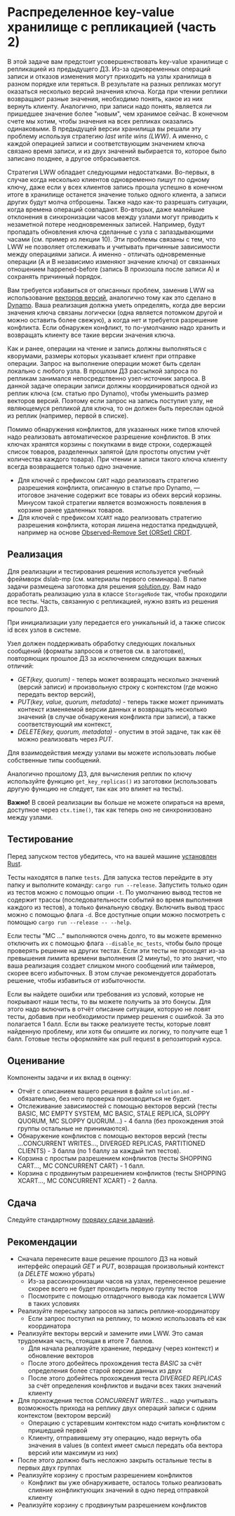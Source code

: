 # Распределенное key-value хранилище с репликацией (часть 2)

В этой задаче вам предстоит усовершенствовать key-value хранилище с репликацией из предыдущего ДЗ. Из-за одновременных операций записи и отказов изменения могут приходить на узлы хранилища в разном порядке или теряться. В результате на разных репликах могут оказаться несколько версий значения ключа. Когда при чтении реплики возвращают разные значения, необходимо понять, какое из них вернуть клиенту. Аналогично, при записи надо понять, является ли пришедшее значение более "новым", чем хранимое сейчас. В конечном счете мы хотим, чтобы значения на всех репликах оказались одинаковыми. В предыдущей версии хранилища вы решали эту проблему используя стратегию _last write wins (LWW)_. А именно, с каждой операцией записи и соответствующим значением ключа связано время записи, и из двух значений выбирается то, которое было записано позднее, а другое отбрасывается.

Стратегия LWW обладает следующими недостатками. Во-первых, в случае когда несколько клиентов одновременно пишут по одному ключу, даже если у всех клиентов запись прошла успешно в конечном итоге в хранилище останется значение только одного клиента, а записи других будут молча отброшены. Также надо как-то разрешать ситуации, когда времена операций совпадают. Во-вторых, даже малейшие отклонения в синхронизации часов между узлами могут приводить к незаметной потере неодновременных записей. Например, будут пропадать обновления ключа сделанные с узла с запаздывающими часами (см. пример из лекции 10). Эти проблемы связаны с тем, что LWW не позволяет отслеживать и учитывать причинные зависимости между операциями записи. А именно - отличать одновременные операции (A и B независимо изменяют значение ключа) от связанных отношением happened-before (запись B произошла после записи A) и сохранять причинный порядок.

Вам требуется избавиться от описанных проблем, заменив LWW на использование [векторов версий](https://pages.cs.wisc.edu/~remzi/Classes/739/Papers/parker83detection.pdf), аналогично тому как это сделано в [Dynamo](https://www.allthingsdistributed.com/files/amazon-dynamo-sosp2007.pdf). Ваша реализация должна уметь определять, когда две версии значения ключа связаны логически (одна является потомком другой и можно оставить более свежую), а когда нет и требуется разрешение конфликта. Если обнаружен конфликт, то по-умолчанию надо хранить и возвращать клиенту все такие версии значения ключа.

Как и ранее, операции на чтение и запись должны выполняться с кворумами, размеры которых указывает клиент при отправке операции. Запрос на выполнение операции может быть сделан локально с любого узла. В прошлом ДЗ рассылкой запроса по репликам занимался непосредственно узел-источник запроса. В данной задаче операции записи должны координироваться одной из реплик ключа (см. статью про Dynamo), чтобы уменьшить размер векторов версий. Поэтому если запрос на запись поступил узлу, не являющемуся репликой для ключа, то он должен быть переслан одной из реплик (например, первой в списке).

Помимо обнаружения конфликтов, для указанных ниже типов ключей надо реализовать автоматическое разрешение конфликтов. В этих ключах хранятся корзины с покупками в виде строки, содержащей список товаров, разделенных запятой (для простоты опустим учёт количества каждого товара). При чтении и записи такого ключа клиенту всегда возвращается только одно значение. 

- Для ключей с префиксом `CART` надо реализовать стратегию разрешения конфликта, описанную в статье про Dynamo, — итоговое значение содержит все товары из обеих версий корзины. Минусом такой стратегии является возможность появления в корзине ранее удаленных товаров.
- Для ключей с префиксом `XCART` надо реализовать стратегию разрешения конфликта, которая лишена недостатка предыдущей, например на основе [Observed-Remove Set (ORSet) CRDT](https://bartoszsypytkowski.com/the-state-of-a-state-based-crdts/).

## Реализация

Для реализации и тестирования решения используется учебный фреймворк dslab-mp (см. материалы первого семинара). В папке задачи размещена заготовка для решения [solution.py](solution.py). Вам надо доработать реализацию узла в классе `StorageNode` так, чтобы проходили все тесты. Часть, связанную с репликацией, нужно взять из решения прошлого ДЗ.

При инициализации узлу передается его уникальный id, а также список id всех узлов в системе.

Узел должен поддерживать обработку следующих локальных сообщений (форматы запросов и ответов см. в заготовке), повторяющих прошлое ДЗ за исключением следующих важных отличий:
- _GET(key, quorum)_ - теперь может возвращать несколько значений (версий записи) и произвольную строку с контекстом (где можно передать вектор версий),
- _PUT(key, value, quorum, metadata)_ - теперь также может принимать контекст изменяемой версии данных и возвращать несколько значений (в случае обнаружения конфликта при записи), а также соответствующий им контекст,
- _DELETE(key, quorum, metadata)_ - опустим в этой задаче, так как ёё можно реализовать через _PUT_.

Для взаимодействия между узлами вы можете использовать любые собственные типы сообщений.

Аналогично прошлому ДЗ, для вычисления реплик по ключу используйте функцию `get_key_replicas()` из заготовки (использовать другую функцию не следует, так как это влияет на тесты).

**Важно!** В своей реализации вы больше не можете опираться на время, доступное через `ctx.time()`, так как теперь оно не синхронизовано между узлами.

## Тестирование

Перед запуском тестов убедитесь, что на вашей машине [установлен Rust](https://www.rust-lang.org/tools/install). 

Тесты находятся в папке `tests`. Для запуска тестов перейдите в эту папку и выполните команду: `cargo run --release`. Запустить только один из тестов можно с помощью опции `-t`. По умолчанию вывод тестов не содержит трассы (последовательности событий во время выполнения каждого из тестов), а только финальную сводку. Включить вывод трасс можно с помощью флага `-d`. Все доступные опции можно посмотреть с помощью `cargo run --release -- --help`.

Если тесты "MC ..." выполняются очень долго, то вы можете временно отключить их с помощью флага `--disable_mc_tests`, чтобы было проще проверять решение на других тестах. Если эти тесты не проходят из-за превышения лимита времени выполнения (2 минуты), то это значит, что ваша реализация создает слишком много сообщений или таймеров, скорее всего избыточных. В этом случае рекомендуется доработать решение, чтобы избавиться от избыточности.

Если вы найдете ошибки или требования из условий, которые не покрывают наши тесты, то вы можете получить за это бонусы. Для этого надо включить в отчёт описание ситуации, которую не ловят тесты, добавив при необходимости пример решения с ошибкой. За это полагается 1 балл. Если вы также реализуете тесты, которые ловят найденную проблему, или хотя бы опишите их логику, то получите еще 1 балл. Готовые тесты оформляйте как pull request в репозиторий курса.

## Оценивание

Компоненты задачи и их вклад в оценку:
- Отчёт с описанием вашего решения в файле `solution.md` - обязательно, без него проверка производиться не будет.
- Отслеживание зависимостей с помощью векторов версий (тесты BASIC, MC EMPTY SYSTEM, MC BASIC, STALE REPLICA, SLOPPY QUORUM, MC SLOPPY QUORUM...) - 4 балла (без прохождения этой группы остальные не принимаются).
- Обнаружение конфликтов с помощью векторов версий (тесты ...CONCURRENT WRITES..., DIVERGED REPLICAS, PARTITIONED CLIENTS) - 3 балла (по 1 баллу за каждый тип тестов).
- Корзина с простым разрешением конфликтов (тесты SHOPPING CART..., MC CONCURRENT CART) - 1 балл.
- Корзина с продвинутым разрешением конфликтов (тесты SHOPPING XCART..., MC CONCURRENT XCART) - 2 балла.

## Сдача

Следуйте стандартному [порядку сдачи заданий](../readme.md).

## Рекомендации

- Сначала перенесите ваше решение прошлого ДЗ на новый интерфейс операций _GET_ и _PUT_, возвращая произвольный контекст (а _DELETE_ можно убрать)
  - Из-за рассинхронизации часов на узлах, перенесенное решение скорее всего не будет проходить первую группу тестов
  - Посмотрите с помощью отладочного вывода как ломается LWW в таких условиях
- Реализуйте пересылку запросов на запись реплике-координатору
  - Если запрос поступил на реплику, то можно использовать её как координатора
- Реализуйте векторы версий и замените ими LWW. Это самая трудоемкая часть, стоящая в итоге 7 баллов.
  - Для начала реализуйте хранение, передачу (через контекст) и обновление векторов
  - После этого добейтесь прохождения теста _BASIC_ за счёт определения более старой версии данных из двух
  - После этого добейтесь прохождения теста _DIVERGED REPLICAS_ за счёт определения конфликтов и выдачи всех таких значений клиенту 
- Для прохождения тестов _CONCURRENT WRITES..._ надо учитывать возможность прихода на реплику двух операций записи с одним контекстом (вектором версий)
  - Операцию с устаревшим контекстом надо считать конфликтом с пришедшей первой
  - Клиенту, отправившему эту операцию, надо вернуть оба значения в values (в context имеет смысл передать оба вектора версий или максимум из них)
- После этого должно быть несложно закрыть остальные тесты в первых двух группах
- Реализуйте корзину с простым разрешением конфликтов
  - Конфликт вы уже обнаруживаете, осталось только реализовать слияние конфликтующих значений в одно перед отправкой клиенту
- Реализуйте корзину с продвинутым разрешением конфликтов
